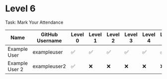 # Level 6

Task: Mark Your Attendance

|Name| GitHub Username|Level 0| Level 1 | Level 2 | Level 3 | Level 4 | Level 5 | Level 6 |
|----|----------------|--------|---------|---------|---------|---------|---------|---------|
|Example User | exampleuser | ✅| ✅ | ✅ | ✅ | ✅ | ✅ | ✅ |
| Example User 2 | exampleuser2 | ✅| ❌ | ❌ | ❌ | ❌ | ❌ |
